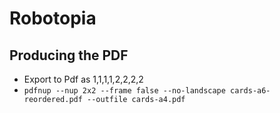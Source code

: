 # Robotopia

## Producing the PDF

- Export to Pdf as 1,1,1,1,2,2,2,2
- `pdfnup --nup 2x2 --frame false --no-landscape cards-a6-reordered.pdf --outfile cards-a4.pdf`

